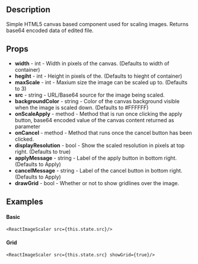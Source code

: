 ## Description
Simple HTML5 canvas based component used for scaling images.  Returns base64 encoded data of edited file.

## Props
* __width__ - int - Width in pixels of the canvas. (Defaults to width of container)
* __hegiht__ - int - Height in pixels of the. (Defaults to hieght of container)
* __maxScale__ - int - Maxium size the image can be scaled up to. (Defaults to 3)
* __src__ - string - URL/Base64 source for the image being scaled.
* __backgroundColor__ - string - Color of the canvas background visible when the image is scaled down. (Defaults to #FFFFFF)
* __onScaleApply__ - method - Method that is run once clicking the apply button, base64 encoded value of the canvas content returned as parameter
* __onCancel__ - method - Method that runs once the cancel button has been clicked.
* __displayResolution__ - bool - Show the scaled resolution in pixels at top right. (Defaults to true)
* __applyMessage__ - string - Label of the apply button in bottom right. (Defaults to Apply)
* __cancelMessage__ - string - Label of the cancel button in bottom right. (Defaults to Apply)
* __drawGrid__ - bool - Whether or not to show gridlines over the image.

## Examples

#### Basic
`<ReactImageScaler src={this.state.src}/>`


#### Grid
`<ReactImageScaler src={this.state.src} showGrid={true}/>`
